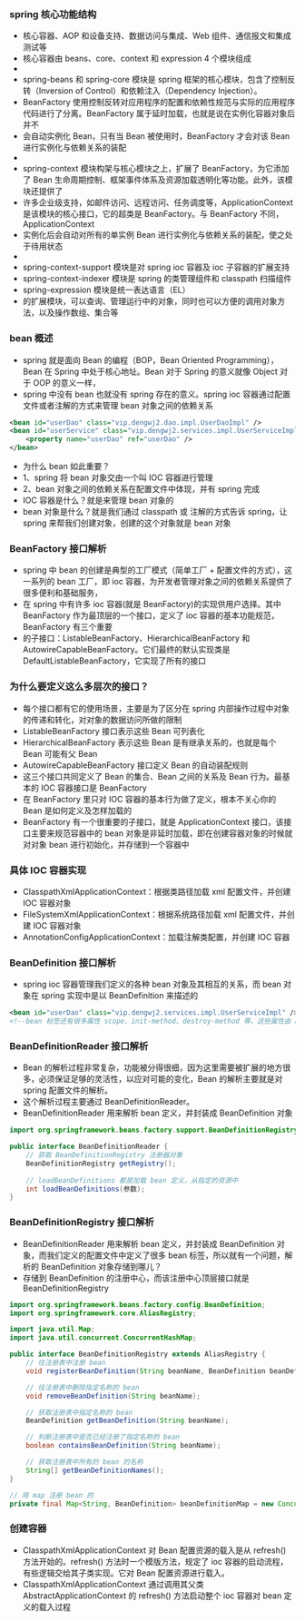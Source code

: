 ### spring 核心功能结构
* 核心容器、AOP 和设备支持、数据访问与集成、Web 组件、通信报文和集成测试等
* 核心容器由 beans、core、context 和 expression 4 个模块组成
* 
* spring-beans 和 spring-core 模块是 spring 框架的核心模块，包含了控制反转（Inversion of Control）和依赖注入（Dependency Injection）。
* BeanFactory 使用控制反转对应用程序的配置和依赖性规范与实际的应用程序代码进行了分离。BeanFactory 属于延时加载，也就是说在实例化容器对象后并不
* 会自动实例化 Bean，只有当 Bean 被使用时，BeanFactory 才会对该 Bean 进行实例化与依赖关系的装配
* 
* spring-context 模块构架与核心模块之上，扩展了 BeanFactory，为它添加了 Bean 生命周期控制、框架事件体系及资源加载透明化等功能。此外，该模块还提供了
* 许多企业级支持，如邮件访问、远程访问、任务调度等，ApplicationContext 是该模块的核心接口，它的超类是 BeanFactory。与 BeanFactory 不同，ApplicationContext
* 实例化后会自动对所有的单实例 Bean 进行实例化与依赖关系的装配，使之处于待用状态
*  
* spring-context-support 模块是对 spring ioc 容器及 ioc 子容器的扩展支持
* spring-context-indexer 模块是 spring 的类管理组件和 classpath 扫描组件
* spring-expression 模块是统一表达语言（EL）
* 的扩展模块，可以查询、管理运行中的对象，同时也可以方便的调用对象方法，以及操作数组、集合等

### bean 概述
* spring 就是面向 Bean 的编程（BOP，Bean Oriented Programming），Bean 在 Spring 中处于核心地址。Bean 对于 Spring 的意义就像 Object 对于 OOP 的意义一样，
* spring 中没有 bean 也就没有 spring 存在的意义。spring ioc 容器通过配置文件或者注解的方式来管理 bean 对象之间的依赖关系
```xml
<bean id="userDao" class="vip.dengwj2.dao.impl.UserDaoImpl" />
<bean id="userService" class="vip.dengwj2.services.impl.UserServiceImpl">
    <property name="userDao" ref="userDao" />
</bean>
```
* 为什么 bean 如此重要？
* 1、spring 将 bean 对象交由一个叫 IOC 容器进行管理
* 2、bean 对象之间的依赖关系在配置文件中体现，并有 spring 完成
* IOC 容器是什么？就是来管理 bean 对象的
* bean 对象是什么？就是我们通过 classpath 或 注解的方式告诉 spring，让 spring 来帮我们创建对象，创建的这个对象就是 bean 对象

### BeanFactory 接口解析
* spring 中 bean 的创建是典型的工厂模式（简单工厂 + 配置文件的方式），这一系列的 bean 工厂，即 ioc 容器，为开发者管理对象之间的依赖关系提供了很多便利和基础服务，
* 在 spring 中有许多 ioc 容器(就是 BeanFactory)的实现供用户选择。其中 BeanFactory 作为最顶层的一个接口，定义了 ioc 容器的基本功能规范，BeanFactory 有三个重要
* 的子接口：ListableBeanFactory、HierarchicalBeanFactory 和 AutowireCapableBeanFactory。它们最终的默认实现类是 DefaultListableBeanFactory，它实现了所有的接口

### 为什么要定义这么多层次的接口？
* 每个接口都有它的使用场景，主要是为了区分在 spring 内部操作过程中对象的传递和转化，对对象的数据访问所做的限制
* ListableBeanFactory 接口表示这些 Bean 可列表化
* HierarchicalBeanFactory 表示这些 Bean 是有继承关系的，也就是每个 Bean 可能有父 Bean
* AutowireCapableBeanFactory 接口定义 Bean 的自动装配规则
* 这三个接口共同定义了 Bean 的集合、Bean 之间的关系及 Bean 行为。最基本的 IOC 容器接口是 BeanFactory
* 在 BeanFactory 里只对 IOC 容器的基本行为做了定义，根本不关心你的 Bean 是如何定义及怎样加载的
* BeanFactory 有一个很重要的子接口，就是 ApplicationContext 接口，该接口主要来规范容器中的 bean 对象是非延时加载，即在创建容器对象的时候就对对象 bean 进行初始化，并存储到一个容器中

### 具体 IOC 容器实现
* ClasspathXmlApplicationContext：根据类路径加载 xml 配置文件，并创建 IOC 容器对象
* FileSystemXmlApplicationContext：根据系统路径加载 xml 配置文件，并创建 IOC 容器对象
* AnnotationConfigApplicationContext：加载注解类配置，并创建 IOC 容器

### BeanDefinition 接口解析
* spring ioc 容器管理我们定义的各种 bean 对象及其相互的关系，而 bean 对象在 spring 实现中是以 BeanDefinition 来描述的
```xml
<bean id="userDao" class="vip.dengwj2.services.impl.UserServiceImpl" />
<!--bean 标签还有很多属性 scope、init-method、destroy-method 等，这些属性由 BeanDefinition 实现类来实现-->
```

### BeanDefinitionReader 接口解析
* Bean 的解析过程非常复杂，功能被分得很细，因为这里需要被扩展的地方很多，必须保证足够的灵活性，以应对可能的变化，Bean 的解析主要就是对 spring 配置文件的解析。
* 这个解析过程主要通过 BeanDefinitionReader。
* BeanDefinitionReader 用来解析 bean 定义，并封装成 BeanDefinition 对象

```java
import org.springframework.beans.factory.support.BeanDefinitionRegistry;

public interface BeanDefinitionReader {
    // 获取 BeanDefinitionRegistry 注册器对象
    BeanDefinitionRegistry getRegistry();
    
    // loadBeanDefinitions 都是加载 bean 定义，从指定的资源中
    int loadBeanDefinitions(参数);
}
```

### BeanDefinitionRegistry 接口解析
* BeanDefinitionReader 用来解析 bean 定义，并封装成 BeanDefinition 对象，而我们定义的配置文件中定义了很多 bean 标签，所以就有一个问题，解析的 BeanDefinition 对象存储到哪儿？
* 存储到 BeanDefinition 的注册中心，而该注册中心顶层接口就是 BeanDefinitionRegistry

```java
import org.springframework.beans.factory.config.BeanDefinition;
import org.springframework.core.AliasRegistry;

import java.util.Map;
import java.util.concurrent.ConcurrentHashMap;

public interface BeanDefinitionRegistry extends AliasRegistry {
    // 往注册表中注册 bean
    void registerBeanDefinition(String beanName, BeanDefinition beanDefinition);

    // 往注册表中删除指定名称的 bean
    void removeBeanDefinition(String beanName);

    // 获取注册表中指定名称的 bean
    BeanDefinition getBeanDefinition(String beanName);

    // 判断注册表中是否已经注册了指定名称的 bean
    boolean containsBeanDefinition(String beanName);

    // 获取注册表中所有的 bean 的名称
    String[] getBeanDefinitionNames();
}

// 用 map 注册 bean 的
private final Map<String, BeanDefinition> beanDefinitionMap = new ConcurrentHashMap<>(256);
```

### 创建容器
* ClasspathXmlApplicationContext 对 Bean 配置资源的载入是从 refresh() 方法开始的。refresh() 方法时一个模版方法，规定了 ioc 容器的启动流程，有些逻辑交给其子类实现。它对 Bean 配置资源进行载入。
* ClasspathXmlApplicationContext 通过调用其父类 AbstractApplicationContext 的 refresh() 方法启动整个 ioc 容器对 bean 定义的载入过程

